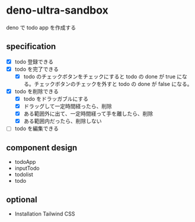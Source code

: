# deno-ultra-sandbox
deno で todo app を作成する

## specification
- [x] todo 登録できる
- [x] todo を完了できる
  - [x] todo のチェックボタンをチェックにすると todo の done が true になる。チェックボタンのチェックを外すと todo の done が false になる。
- [x] todo を削除できる
  - [x] todo をドラッガブルにする
  - [x] ドラッグして一定時間経ったら、削除
  - [x] ある範囲外に出て、一定時間経って手を離したら、削除
  - [x] ある範囲内だったら、削除しない
- [ ] todo を編集できる

## component design
- todoApp
- inputTodo
- todolist
- todo

## optional
- Installation Tailwind CSS
